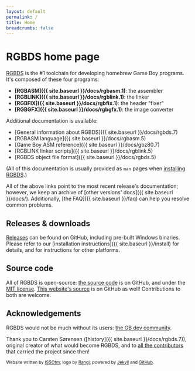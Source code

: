 ```yaml
---
layout: default
permalink: /
title: Home
breadcrumbs: false
---
```


# RGBDS home page

<abbr title="Rednex Game Boy Development System">RGBDS</abbr> is the #1 toolchain for developing homebrew Game Boy programs. It's composed of these four programs:
- **[RGBASM]({{ site.baseurl }}/docs/rgbasm.1)**: the assembler
- **[RGBLINK]({{ site.baseurl }}/docs/rgblink.1)**: the linker
- **[RGBFIX]({{ site.baseurl }}/docs/rgbfix.1)**: the header "fixer"
- **[RGBGFX]({{ site.baseurl }}/docs/rgbgfx.1)**: the image converter

Additional documentation is available:
- [General information about RGBDS]({{ site.baseurl }}/docs/rgbds.7)
- [RGBASM language]({{ site.baseurl }}/docs/rgbasm.5)
- [Game Boy ASM reference]({{ site.baseurl }}/docs/gbz80.7)
- [RGBLINK linker scripts]({{ site.baseurl }}/docs/rgblink.5)
- [RGBDS object file format]({{ site.baseurl }}/docs/rgbds.5)

(All of this documentation is usually provided as `man` pages when [installing RGBDS](/install).)

All of the above links point to the most recent release's documentation; however, we keep an archive of [other versions' docs]({{ site.baseurl }}/docs/).
Additionally, [the FAQ]({{ site.baseurl }}/faq) can help you resolve common problems.

## Releases & downloads

[Releases](https://github.com/gbdev/rgbds/releases) can be found on GitHub, including pre-built Windows binaries. Please refer to our [installation instructions]({{ site.baseurl }}/install) for details, and for instructions for other platforms.

## Source code

All of RGBDS is open-source: [the source code](https://github.com/gbdev/rgbds) is on GitHub, and under the [MIT license](https://github.com/gbdev/rgbds/blob/master/LICENSE). [This website's source](https://github.com/gbdev/rgbds-www) is on GitHub as well! Contributions to both are welcome.

## Acknowledgements

RGBDS would not be much without its users: [the GB dev community](https://gbdev.io).

Thank you to Carsten Sørensen ([history]({{ site.baseurl }}/docs/rgbds.7)), original creator of what would become RGBDS, and to [all the contributors](https://github.com/gbdev/rgbds/graphs/contributors) that carried the project since then!

<small>Website written by [ISSOtm](https://github.com/ISSOtm); logo by [Rangi](https://github.com/Rangi42); powered by [Jekyll](https://jekyllrb.com) and [GitHub](https://github.com).</small>
